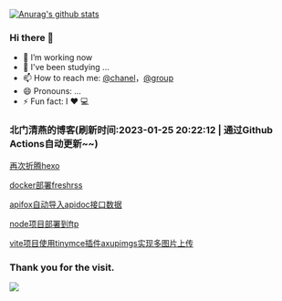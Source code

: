 [![Anurag's github stats](https://github-readme-stats.vercel.app/api?username=bmqy)](https://github.com/anuraghazra/github-readme-stats)
### Hi there 👋
- 🔭 I’m working now
- 🌱 I've been studying ...
- 📫 How to reach me: [@chanel](https://t.me/tcbmqy)，[@group](https://t.me/tgbmqy)
- 😄 Pronouns: ...
- ⚡ Fun fact:  I ❤️ 💻

<!--START_SECTION:bmqy-->

### 北门清燕的博客(刷新时间:2023-01-25 20:22:12 | 通过Github Actions自动更新~~)

[再次折腾hexo](https://www.bmqy.net/2649.html)

[docker部署freshrss](https://www.bmqy.net/2648.html)

[apifox自动导入apidoc接口数据](https://www.bmqy.net/2645.html)

[node项目部署到ftp](https://www.bmqy.net/2640.html)

[vite项目使用tinymce插件axupimgs实现多图片上传](https://www.bmqy.net/2642.html)

<!--END_SECTION:bmqy-->

### Thank you for the visit.
![](http://profile-counter.glitch.me/bmqy/count.svg)
